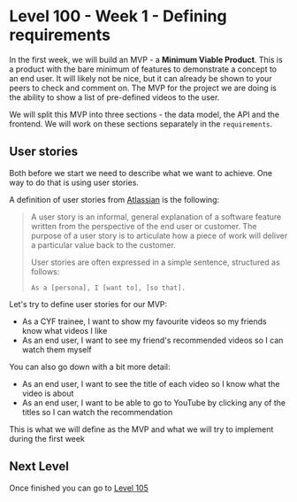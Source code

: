 # Level 100 - Week 1 - Defining requirements

In the first week, we will build an MVP - a **Minimum Viable Product**. This is a product with the bare minimum of features to demonstrate a concept to an end user. It will likely not be nice, but it can already be shown to your peers to check and comment on. The MVP for the project we are doing is the ability to show a list of pre-defined videos to the user.

We will split this MVP into three sections - the data model, the API and the frontend. We will work on these sections separately in the `requirements`.

## User stories

Both before we start we need to describe what we want to achieve. One way to do that is using user stories.

A definition of user stories from [Atlassian](https://www.atlassian.com/agile/project-management/user-stories) is the following:

> A user story is an informal, general explanation of a software feature written from the perspective of the end user or customer. The purpose of a user story is to articulate how a piece of work will deliver a particular value back to the customer.
>
> User stories are often expressed in a simple sentence, structured as follows:
>
> `As a [persona], I [want to], [so that].`

Let's try to define user stories for our MVP:

- As a CYF trainee, I want to show my favourite videos so my friends know what videos I like
- As an end user, I want to see my friend's recommended videos so I can watch them myself

You can also go down with a bit more detail:

- As an end user, I want to see the title of each video so I know what the video is about
- As an end user, I want to be able to go to YouTube by clicking any of the titles so I can watch the recommendation

This is what we will define as the MVP and what we will try to implement during the first week

## Next Level

Once finished you can go to [Level 105](./105.md)

